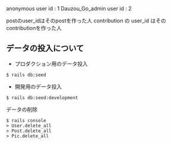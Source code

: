 anonymous user id : 1
Dauzou_Go_admin user id : 2

postのuser_idはそのpostを作った人
contribution の user_id はそのcontributionを作った人

## データの投入について

* プロダクション用のデータ投入
```
$ rails db:seed
```

* 開発用のデータ投入
```
$ rails db:seed:development
```

データの削除
```
$ rails console
> User.delete_all
> Post.delete_all
> Pic.delete_all
```
